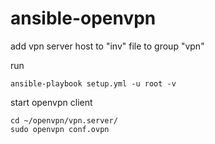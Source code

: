 # ansible-openvpn
add vpn server host to "inv" file to group "vpn"

run
```
ansible-playbook setup.yml -u root -v
```

start openvpn client
```
cd ~/openvpn/vpn.server/
sudo openvpn conf.ovpn
```
